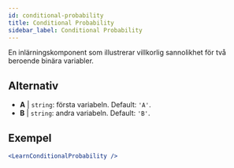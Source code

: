 ```yaml
---
id: conditional-probability
title: Conditional Probability
sidebar_label: Conditional Probability
---
```


En inlärningskomponent som illustrerar villkorlig sannolikhet för två beroende binära variabler.

## Alternativ

* __A__ | `string`: första variabeln. Default: `'A'`.
* __B__ | `string`: andra variabeln. Default: `'B'`.


## Exempel

```jsx live
<LearnConditionalProbability />
```

